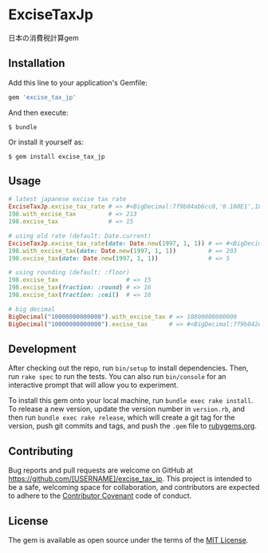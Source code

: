 # ExciseTaxJp

日本の消費税計算gem

## Installation

Add this line to your application's Gemfile:

```ruby
gem 'excise_tax_jp'
```

And then execute:

    $ bundle

Or install it yourself as:

    $ gem install excise_tax_jp

## Usage

```ruby
# latest japanese excise tax rate
ExciseTaxJp.excise_tax_rate # => #<BigDecimal:7f9b84ab6cc0,'0.108E1',18(18)>
198.with_excise_tax         # => 213
198.excise_tax              # => 15

# using old rate (default: Date.current)
ExciseTaxJp.excise_tax_rate(date: Date.new(1997, 1, 1)) # => #<BigDecimal:7f9b84ab6e28,'0.103E1',18(18)>
198.with_excise_tax(date: Date.new(1997, 1, 1))         # => 203
198.excise_tax(date: Date.new(1997, 1, 1))              # => 5

# using rounding (default: :floor)
198.excise_tax                   # => 15
198.excise_tax(fraction: :round) # => 16
198.excise_tax(fraction: :ceil)  # => 16

# big decimal
BigDecimal("10000000000000").with_excise_tax # => 10800000000000
BigDecimal("10000000000000").excise_tax      # => #<BigDecimal:7f9b842ee740,'0.8E12',9(18)>
```

## Development

After checking out the repo, run `bin/setup` to install dependencies. Then, run `rake spec` to run the tests. You can also run `bin/console` for an interactive prompt that will allow you to experiment.

To install this gem onto your local machine, run `bundle exec rake install`. To release a new version, update the version number in `version.rb`, and then run `bundle exec rake release`, which will create a git tag for the version, push git commits and tags, and push the `.gem` file to [rubygems.org](https://rubygems.org).

## Contributing

Bug reports and pull requests are welcome on GitHub at https://github.com/[USERNAME]/excise_tax_jp. This project is intended to be a safe, welcoming space for collaboration, and contributors are expected to adhere to the [Contributor Covenant](contributor-covenant.org) code of conduct.


## License

The gem is available as open source under the terms of the [MIT License](http://opensource.org/licenses/MIT).
